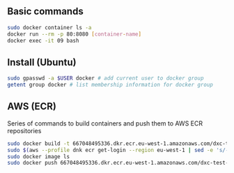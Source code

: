## Basic commands

```bash
sudo docker container ls -a
docker run --rm -p 80:8080 [container-name]
docker exec -it 09 bash
```

## Install (Ubuntu)

```bash
sudo gpasswd -a $USER docker # add current user to docker group
getent group docker # list membership information for docker group
```

## AWS (ECR)

Series of commands to build containers and push them to AWS ECR repositories

```bash
sudo docker build -t 667048495336.dkr.ecr.eu-west-1.amazonaws.com/dxc-test-enr .
sudo $(aws --profile dnk ecr get-login --region eu-west-1 | sed -e 's/-e none//')
sudo docker image ls
sudo docker push 667048495336.dkr.ecr.eu-west-1.amazonaws.com/dxc-test-enr
```
